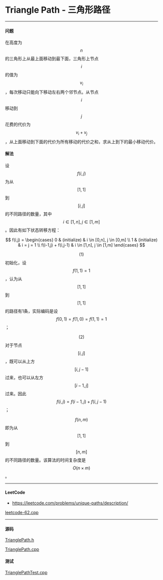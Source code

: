 <script type="text/javascript" src="https://cdnjs.cloudflare.com/ajax/libs/mathjax/2.7.1/MathJax.js?config=TeX-AMS-MML_HTMLorMML"></script>

# Triangle Path - 三角形路径

--------

#### 问题

在高度为$$ n $$的三角形上从最上面移动到最下面，三角形上节点$$ i $$的值为$$ v_{i} $$，每次移动只能向下移动左右两个邻节点。从节点$$ i$$移动到$$j $$花费的代价为$$ v_{i} + v_{j} $$，从上面移动到下面的代价为所有移动的代价之和，求从上到下的最小移动代价。

#### 解法

设$$ f(i,j) $$为从$$ [1,1] $$到$$ [i,j] $$的不同路径的数量，其中$$ i \in [1,n], j \in [1,m] $$。因此有如下状态转移方程：

$$
f(i,j) =
\begin{cases}
0                                               &   (initialize)    &   i \in [0,n], j \in [0,m]    \\
1                                               &   (initialize)    &   i = j = 1   \\
f(i-1,j) + f(i,j-1)                             &   i \in [1,n], j \in [1,m]
\end{cases}
$$

$$ (1) $$ 初始化，设$$ f(1,1) = 1 $$，认为从$$ [1,1] $$到$$ [1,1] $$的路径有1条，实际编码是设$$ f(0,1)=f(1,0)=f(1,1)=1 $$；

$$ (2) $$ 对于节点$$ [i,j] $$，既可以从上方$$ [i,j-1] $$过来，也可以从左方$$ [i-1,j] $$过来。因此$$ f(i,j) = f(i-1,j)+f(i,j-1) $$；

$$ f(n,m) $$即为从$$ [1,1] $$到$$ [n,m] $$的不同路径的数量。该算法的时间复杂度是$$ O(n \times m) $$。

--------

#### LeetCode

* https://leetcode.com/problems/unique-paths/description/

[leetcode-62.cpp](https://github.com/linrongbin16/Way-to-Algorithm/blob/master/leetcode/leetcode-62.cpp)

--------

#### 源码

[TrianglePath.h](https://github.com/linrongbin16/Way-to-Algorithm/blob/master/src/DynamicProgramming/RegionalDP/TrianglePath.h)

[TrianglePath.cpp](https://github.com/linrongbin16/Way-to-Algorithm/blob/master/src/DynamicProgramming/RegionalDP/TrianglePath.cpp)

#### 测试

[TrianglePathTest.cpp](https://github.com/linrongbin16/Way-to-Algorithm/blob/master/src/DynamicProgramming/RegionalDP/TrianglePathTest.cpp)

